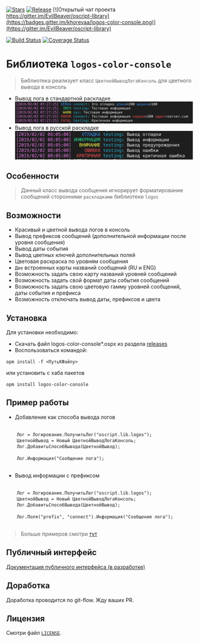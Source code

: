 # 

[![Stars](https://img.shields.io/github/stars/khorevaa/logos-color-console.svg?label=Github%20%E2%98%85&a)](https://github.com/khorevaa/logos-color-console/stargazers)
[![Release](https://img.shields.io/github/tag/khorevaa/logos-color-console.svg?label=Last%20release&a)](https://github.com/khorevaa/logos-color-console/releases)
[![Открытый чат проекта https://gitter.im/EvilBeaver/oscript-library](https://badges.gitter.im/khorevaa/logos-color-console.png)](https://gitter.im/EvilBeaver/oscript-library)

[![Build Status](https://travis-ci.org/khorevaa/logos-color-console.svg?branch=master)](https://travis-ci.org/khorevaa/logos-color-console)
[![Coverage Status](https://coveralls.io/repos/github/khorevaa/logos-color-console/badge.svg?branch=master)](https://coveralls.io/github/khorevaa/logos-color-console?branch=master)

# Библиотека `logos-color-console`

> Библиотека реализует класс `ЦветнойВыводЛогаКонсоль` для цветного вывода в консоль

* Вывод лога в стандартной раскладке
    ![Пример вывода лога](img/example_en.png)
* Вывод лога в русской раскладке
    ![Пример вывода лога](img/example_ru.png)
## Особенности

> Данный класс вывода сообщения игнорирует форматирование сообщений сторонними `раскладками` библиотеки `logos`

## Возможности

* Красивый и цветной вывода логов в консоль
* Вывод префиксов сообщений (дополнительной информации после уровня сообщения)
* Вывод даты события
* Вывод цветных ключей дополнительных полей
* Цветовая раскраска по уровням сообщения
* `Две` встроенных карты названий сообщений (RU и ENG) 
* Возможность задать свою карту названий уровней сообщений
* Возможность задать свой формат даты события сообщений
* Возможность задать свою цветовую гамму уровней сообщений, даты события и префикса
* Возможность отключать вывод даты, префиксов и цвета

## Установка

Для установки необходимо:
* Скачать файл logos-color-console*.ospx из раздела [releases](https://github.com/khorevaa/logos-color-console/releases)
* Воспользоваться командой:

```
opm install -f <ПутьКФайлу>
```
или установить с хаба пакетов

```
opm install logos-color-console
```

## Пример работы

* Добавление как способа вывода логов
```bsl

    Лог = Логирование.ПолучитьЛог("oscript.lib.logos");
    ЦветнойВывод = Новый ЦветнойВыводЛогаКонсоль;
    Лог.ДобавитьСпособВывода(ЦветнойВывод);

    Лог.Информация("Сообщение лога");
	
```

* Вывод информации с префиксом
```bsl

    Лог = Логирование.ПолучитьЛог("oscript.lib.logos");
    ЦветнойВывод = Новый ЦветнойВыводЛогаКонсоль;
    Лог.ДобавитьСпособВывода(ЦветнойВывод);

    Лог.Поля("prefix", "connect").Информация("Сообщение лога");
	
```

> Больше примеров смотри [тут](/tests/ЦветнаяКонсоль_test.os)

## Публичный интерфейс

[Документация публичного интерфейса (в разработке)](docs/README.md)

## Доработка

Доработка проводится по git-flow. Жду ваших PR.

## Лицензия

Смотри файл [`LICENSE`](LICENSE).
